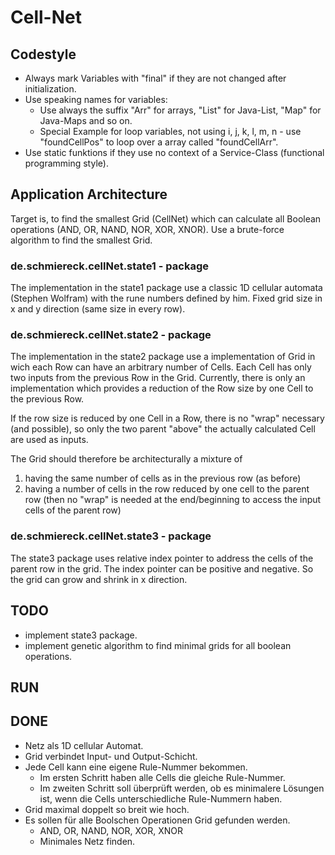# Cell-Net

## Codestyle
* Always mark Variables with "final" if they are not changed after initialization.
* Use speaking names for variables:
  * Use always the suffix "Arr" for arrays, "List" for Java-List, "Map" for Java-Maps and so on.
  * Special Example for loop variables, not using i, j, k, l, m, n - use "foundCellPos" to loop over a array called "foundCellArr".
* Use static funktions if they use no context of a Service-Class (functional programming style).
 
## Application Architecture
Target is, to find the smallest Grid (CellNet) which can calculate all Boolean operations (AND, OR, NAND, NOR, XOR, XNOR).
Use a brute-force algorithm to find the smallest Grid.

### de.schmiereck.cellNet.state1 - package
The implementation in the state1 package use a classic 1D cellular automata (Stephen Wolfram) with the rune numbers defined by him.
Fixed grid size in x and y direction (same size in every row).

### de.schmiereck.cellNet.state2 - package
The implementation in the state2 package use a implementation of Grid
in wich each Row can have an arbitrary number of Cells.
Each Cell has only two inputs from the previous Row in the Grid.
Currently, there is only an implementation which provides a reduction of the Row size by one Cell to the previous Row.

If the row size is reduced by one Cell in a Row, 
there is no "wrap" necessary (and possible), so only the two parent "above" the actually calculated Cell are used as inputs.

The Grid should therefore be architecturally a mixture of
1. having the same number of cells as in the previous row (as before)
2. having a number of cells in the row reduced by one cell to the parent row (then no "wrap" is needed at the end/beginning to access the input cells of the parent row)

### de.schmiereck.cellNet.state3 - package
The  state3 package uses relative index pointer to address the cells of the parent row in the grid.
The index pointer can be positive and negative.
So the grid can grow and shrink in x direction.

## TODO
* implement state3 package.
* implement genetic algorithm to find minimal grids for all boolean operations.

## RUN

## DONE
* Netz als 1D cellular Automat.
* Grid verbindet Input- und Output-Schicht.
* Jede Cell kann eine eigene Rule-Nummer bekommen.
    * Im ersten Schritt haben alle Cells die gleiche Rule-Nummer.
    * Im zweiten Schritt soll überprüft werden, ob es minimalere Lösungen ist, wenn die Cells unterschiedliche Rule-Nummern haben.
* Grid maximal doppelt so breit wie hoch.
* Es sollen für alle Boolschen Operationen Grid gefunden werden.
    * AND, OR, NAND, NOR, XOR, XNOR
    * Minimales Netz finden.
